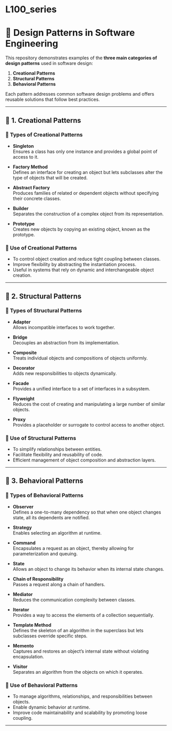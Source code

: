 # L100_series
# 🔷 Design Patterns in Software Engineering

This repository demonstrates examples of the **three main categories of design patterns** used in software design:

1. **Creational Patterns**
2. **Structural Patterns**
3. **Behavioral Patterns**

Each pattern addresses common software design problems and offers reusable solutions that follow best practices.

---

## 🧱 1. Creational Patterns

### 🔹 Types of Creational Patterns

- **Singleton**  
  Ensures a class has only one instance and provides a global point of access to it.

- **Factory Method**  
  Defines an interface for creating an object but lets subclasses alter the type of objects that will be created.

- **Abstract Factory**  
  Produces families of related or dependent objects without specifying their concrete classes.

- **Builder**  
  Separates the construction of a complex object from its representation.

- **Prototype**  
  Creates new objects by copying an existing object, known as the prototype.

### 🔹 Use of Creational Patterns

- To control object creation and reduce tight coupling between classes.
- Improve flexibility by abstracting the instantiation process.
- Useful in systems that rely on dynamic and interchangeable object creation.

---

## 🧩 2. Structural Patterns

### 🔹 Types of Structural Patterns

- **Adapter**  
  Allows incompatible interfaces to work together.

- **Bridge**  
  Decouples an abstraction from its implementation.

- **Composite**  
  Treats individual objects and compositions of objects uniformly.

- **Decorator**  
  Adds new responsibilities to objects dynamically.

- **Facade**  
  Provides a unified interface to a set of interfaces in a subsystem.

- **Flyweight**  
  Reduces the cost of creating and manipulating a large number of similar objects.

- **Proxy**  
  Provides a placeholder or surrogate to control access to another object.

### 🔹 Use of Structural Patterns

- To simplify relationships between entities.
- Facilitate flexibility and reusability of code.
- Efficient management of object composition and abstraction layers.

---

## 🔄 3. Behavioral Patterns

### 🔹 Types of Behavioral Patterns

- **Observer**  
  Defines a one-to-many dependency so that when one object changes state, all its dependents are notified.

- **Strategy**  
  Enables selecting an algorithm at runtime.

- **Command**  
  Encapsulates a request as an object, thereby allowing for parameterization and queuing.

- **State**  
  Allows an object to change its behavior when its internal state changes.

- **Chain of Responsibility**  
  Passes a request along a chain of handlers.

- **Mediator**  
  Reduces the communication complexity between classes.

- **Iterator**  
  Provides a way to access the elements of a collection sequentially.

- **Template Method**  
  Defines the skeleton of an algorithm in the superclass but lets subclasses override specific steps.

- **Memento**  
  Captures and restores an object’s internal state without violating encapsulation.

- **Visitor**  
  Separates an algorithm from the objects on which it operates.

### 🔹 Use of Behavioral Patterns

- To manage algorithms, relationships, and responsibilities between objects.
- Enable dynamic behavior at runtime.
- Improve code maintainability and scalability by promoting loose coupling.

---




